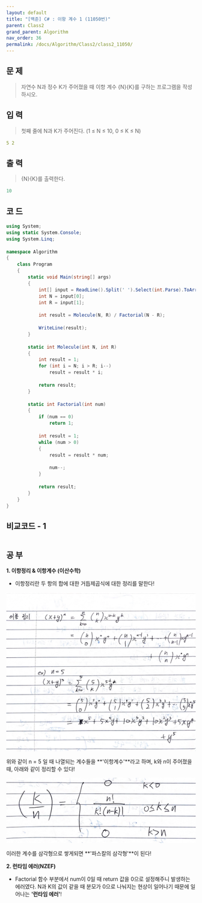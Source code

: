 ```yaml
---
layout: default
title: "[백준] C# : 이항 계수 1 (11050번)"
parent: Class2
grand_parent: Algorithm
nav_order: 36
permalink: /docs/Algorithm/Class2/class2_11050/
---
```


## 문 제

> 자연수 N과 정수 K가 주어졌을 때 이항 계수 {N}{K}를 구하는 프로그램을 작성하시오.

## 입 력

> 첫째 줄에 N과 K가 주어진다. (1 ≤ N ≤ 10, 0 ≤ K ≤ N)

```yaml
5 2
```

## 출 력

> {N}{K}를 출력한다.

```yaml
10
```

## 코 드

<div class="code-example" markdown="1">

```csharp
using System;
using static System.Console;
using System.Linq;

namespace Algorithm
{
    class Program
    {
        static void Main(string[] args)
        {
            int[] input = ReadLine().Split(' ').Select(int.Parse).ToArray();
            int N = input[0];
            int R = input[1];

            int result = Molecule(N, R) / Factorial(N - R);

            WriteLine(result);
        }

        static int Molecule(int N, int R)
        {
            int result = 1;
            for (int i = N; i > R; i--)
                result = result * i;

            return result;
        }

        static int Factorial(int num)
        {
            if (num == 0)
                return 1;

            int result = 1;
            while (num > 0)
            {
                result = result * num;

                num--;
            }

            return result;
        }
    }
}
```

</div>

## 비교코드 - 1

<div class="code-example" markdown="1">

```csharp


```

</div>

## 공 부

**1. 이항정리 & 이항계수 (이산수학)**

- 이항정리란 두 항의 합에 대한 거듭제곱식에 대한 정리를 말한다!

![](/assets/images/BinomialCoefficient_11050.jpg)

위와 같이 n = 5 일 때 나열되는 계수들을 **'이항계수'**라고 하며, k와 n이 주어졌을 때, 아래와 같이 정리할 수 있다!

![](/assets/images/BinomialCoefficient_11050_2.jpg)

이러한 계수를 삼각형으로 쌓게되면 **'파스칼의 삼각형'**이 된다!

**2. 런타임 에러(NZEF)**

- Factorial 함수 부분에서 num이 0일 때 return 값을 0으로 설정해주니 발생하는 에러였다. N과 K의 값이 같을 때 분모가 0으로 나눠지는 현상이 일어나기 때문에 일어나는 **'런타임 에러'**!
